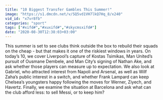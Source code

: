 ```yaml
---
title: "10 Biggest Transfer Gambles This Summer!"
image: "https://s1.dmcdn.net/v/SQ5vd1VH7lkQ7Hq_8/x240"
vid_id: "x7vr8fb"
categories: "sport"
tags: ["#xifd#","#xuxifd#","#skycmsxifd#"]
date: "2020-08-30T12:38:03+03:00"
---
```

This summer is set to see clubs think outside the box to rebuild their squads on the cheap - but that makes it one of the riskiest windows in years. On today’s 10, we cover Liverpool’s capture of Kostas Tsimikas, Man United’s pursuit of Ousmane Dembele, and Man City’s signing of Nathan Ake, and ask whether those players can measure up to expectation. We also look at Gabriel, who attracted interest from Napoli and Arsenal, as well as Wilf Zaha’s public interest in a switch, and whether Frank Lampard can keep Chelsea’s youngsters happy following the moves for Werner, Ziyech, and Havertz. Finally, we examine the situation at Barcelona and ask what can the club afford less: to sell Messi, or to keep him?
